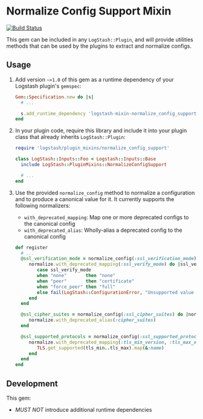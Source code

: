 # Normalize Config Support Mixin

[![Build Status](https://travis-ci.com/logstash-plugins/logstash-mixin-normalize_config_support.svg?branch=main)](https://travis-ci.com/logstash-plugins/logstash-mixin-normalize_config_support)

This gem can be included in any `LogStash::Plugin`, and will provide utilities methods
that can be used by the plugins to
extract and normalize configs.

## Usage

1. Add version `~>1.0` of this gem as a runtime dependency of your Logstash
   plugin's `gemspec`:

    ~~~ ruby
    Gem::Specification.new do |s|
      # ...

      s.add_runtime_dependency 'logstash-mixin-normalize_config_support', '~>1.0'
    end
    ~~~

2. In your plugin code, require this library and include it into your plugin class
   that already inherits `LogStash::Plugin`:

    ~~~ ruby
    require 'logstash/plugin_mixins/normalize_config_support'

    class LogStash::Inputs::Foo < Logstash::Inputs::Base
      include LogStash::PluginMixins::NormalizeConfigSupport

      # ...
    end
    ~~~

3. Use the provided `normalize_config` method to normalize a configuration and to
   produce a canonical value for it.
   It currently supports the following normalizers:
    - `with_deprecated_mapping`: Map one or more deprecated configs to the canonical
      config
    - `with_deprecated_alias`: Wholly-alias a deprecated config to the canonical
      config

   ~~~ ruby
   def register
     # ...
     @ssl_verification_mode = normalize_config(:ssl_verification_mode) do |normalize|
        normalize.with_deprecated_mapping(:ssl_verify_mode) do |ssl_verify_mode|
           case ssl_verify_mode
           when "none"       then "none"
           when "peer"       then "certificate"
           when "force_peer" then "full"
           else fail(LogStash::ConfigurationError, "Unsupported value #{ssl_verify_mode} for deprecated option `ssl_verify_mode`")
        end
     end

     @ssl_cipher_suites = normalize_config(:ssl_cipher_suites) do |normalize|
        normalize.with_deprecated_alias(:cipher_suites)
     end

     @ssl_supported_protocols = normalize_config(:ssl_supported_protocols) do |normalize|
        normalize.with_deprecated_mapping(:tls_min_version, :tls_max_version) do |tls_min, tls_max|
           TLS.get_supported(tls_min..tls_max).map(&:name)
        end
     end
   end
   ~~~

## Development

This gem:

- *MUST NOT* introduce additional runtime dependencies
